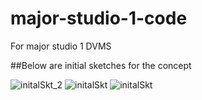 # major-studio-1-code
For major studio 1 DVMS

##Below are initial sketches for the concept

![initalSkt_2](https://github.com/user-attachments/assets/6a8030dc-3560-486a-ab4f-46c777628fc1)
![initalSkt](https://github.com/user-attachments/assets/2ee00c49-b313-4903-badd-142b768628ac)
![initalSkt](https://github.com/user-attachments/assets/2ee00c49-b313-4903-badd-142b768628ac)
